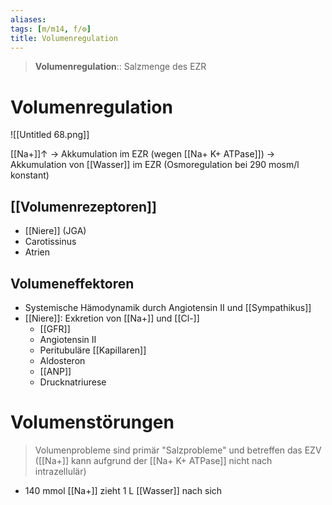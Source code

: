 ```yaml
---
aliases: 
tags: [m/m14, f/⚙️]
title: Volumenregulation
---
```


> **Volumenregulation**:: Salzmenge des EZR

# Volumenregulation

![[Untitled 68.png]]

[[Na+]]↑ → Akkumulation im EZR (wegen [[Na+ K+ ATPase]]) → Akkumulation von [[Wasser]] im EZR (Osmoregulation bei 290 mosm/l konstant)

## [[Volumenrezeptoren]]
- [[Niere]] (JGA)
- Carotissinus
- Atrien
## Volumeneffektoren
- Systemische Hämodynamik durch Angiotensin II und [[Sympathikus]]
- [[Niere]]: Exkretion von [[Na+]] und [[Cl-]]
	- [[GFR]]
	- Angiotensin II
	- Peritubuläre [[Kapillaren]]
	- Aldosteron
	- [[ANP]]
	- Drucknatriurese


# Volumenstörungen
> Volumenprobleme sind primär "Salzprobleme" und betreffen das EZV ([[Na+]] kann aufgrund der [[Na+ K+ ATPase]] nicht nach intrazellulär)

- 140 mmol [[Na+]] zieht 1 L [[Wasser]] nach sich

